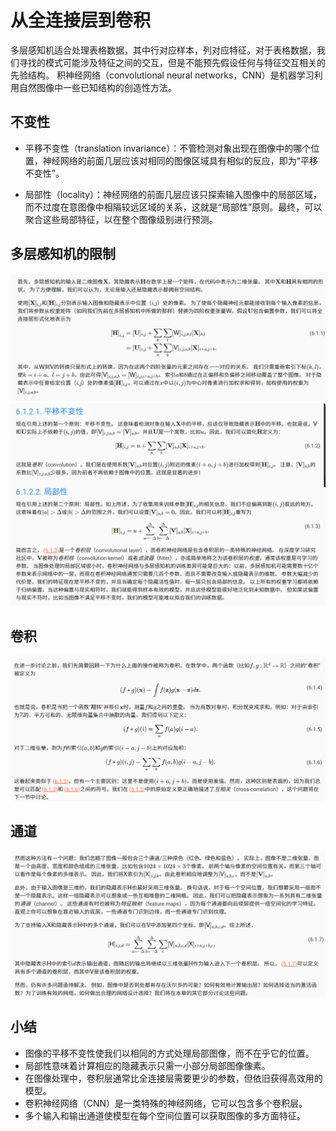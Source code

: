 # 从全连接层到卷积

多层感知机适合处理表格数据，其中行对应样本，列对应特征。对于表格数据，我们寻找的模式可能涉及特征之间的交互，但是不能预先假设任何与特征交互相关的先验结构。 积神经网络（convolutional neural networks，CNN）是机器学习利用自然图像中一些已知结构的创造性方法。
## 不变性
* 平移不变性（translation invariance）：不管检测对象出现在图像中的哪个位置，神经网络的前面几层应该对相同的图像区域具有相似的反应，即为“平移不变性”。

* 局部性（locality）：神经网络的前面几层应该只探索输入图像中的局部区域，而不过度在意图像中相隔较远区域的关系，这就是“局部性”原则。最终，可以聚合这些局部特征，以在整个图像级别进行预测。
## 多层感知机的限制
![](.从全连接层到卷积_images/8db82385.png)
![](.从全连接层到卷积_images/d151bda3.png)
## 卷积
![](.从全连接层到卷积_images/0f52e0db.png)
## 通道
![](.从全连接层到卷积_images/7a9264ea.png)
## 小结
* 图像的平移不变性使我们以相同的方式处理局部图像，而不在乎它的位置。
* 局部性意味着计算相应的隐藏表示只需一小部分局部图像像素。
* 在图像处理中，卷积层通常比全连接层需要更少的参数，但依旧获得高效用的模型。
* 卷积神经网络（CNN）是一类特殊的神经网络，它可以包含多个卷积层。
* 多个输入和输出通道使模型在每个空间位置可以获取图像的多方面特征。